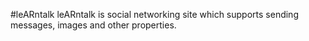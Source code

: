 #leARntalk
leARntalk is social networking site which supports sending messages, images and other properties.
